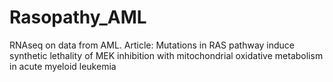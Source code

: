 # Rasopathy_AML
RNAseq on data from AML. 
Article: Mutations in RAS pathway induce synthetic lethality of MEK
inhibition with mitochondrial oxidative metabolism in acute myeloid
leukemia 
